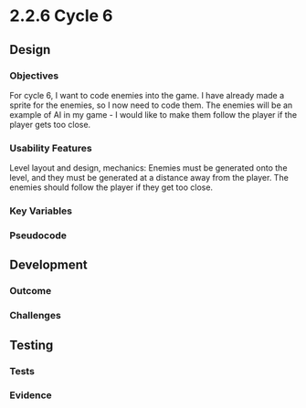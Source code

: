 # 2.2.6 Cycle 6

## Design

### Objectives

For cycle 6, I want to code enemies into the game. I have already made a sprite for the enemies, so I now need to code them. The enemies will be an example of AI in my game - I would like to make them follow the player if the player gets too close.

### Usability Features

Level layout and design, mechanics: Enemies must be generated onto the level, and they must be generated at a distance away from the player. The enemies should follow the player if they get too close.

### Key Variables

### Pseudocode

## Development

### Outcome

### Challenges

## Testing

### Tests

### Evidence
